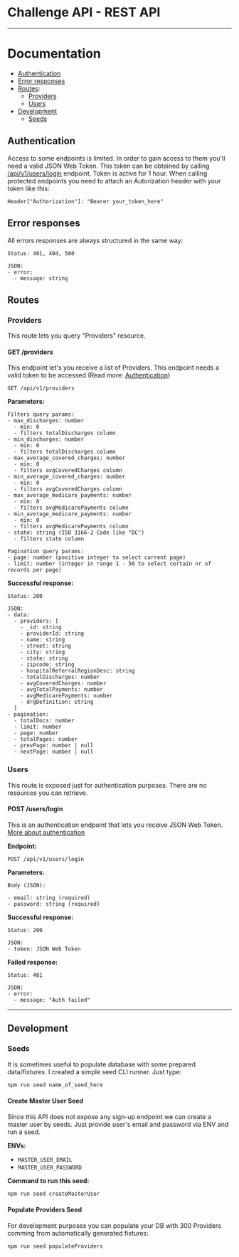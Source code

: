 # Challenge API - REST API

---

# Documentation

- [Authentication](#authentication)
- [Error responses](#error-responses)
- [Routes](#routes):
  - [Providers](#providers)
  - [Users](#users)
- [Development](#development)
  - [Seeds](#seeds)

## Authentication

Access to some endpoints is limited. In order to gain access to them you'll need a valid JSON Web Token. This token can be obtained by calling [/api/v1/users/login](#post-userslogin) endpoint. Token is active for 1 hour. When calling protected endpoints you need to attach an Autorization header with your token like this:

```
Header["Authorization"]: "Bearer your_token_here"
```

## Error responses

All errors responses are always structured in the same way:

```
Status: 401, 404, 500

JSON:
- error:
  - message: string
```

## Routes
### Providers

This route lets you query "Providers" resource.

#### GET /providers

This endpoint let's you receive a list of Providers. This endpoint needs a valid token to be accessed (Read more: [Authentication](#authentication))

```
GET /api/v1/providers
```

**Parameters:**

```
Filters query params:
- max_discharges: number
  - min: 0
  - filters totalDischarges column
- min_discharges: number
  - min: 0
  - filters totalDischarges column
- max_average_covered_charges: number
  - min: 0
  - filters avgCoveredCharges column
- min_average_covered_charges: number
  - min: 0
  - filters avgCoveredCharges column
- max_average_medicare_payments: number
  - min: 0
  - filters avgMedicarePayments column
- min_average_medicare_payments: number
  - min: 0
  - filters avgMedicarePayments column
- state: string (ISO 3166-2 Code like "DC")
  - filters state column

Pagination query params:
- page: number (positive integer to select current page)
- limit: number (integer in range 1 - 50 to select certain nr of records per page)
```

**Successful response:**

```
Status: 200

JSON:
- data:
  - providers: [
    - _id: string
    - providerId: string
    - name: string
    - street: string
    - city: string
    - state: string
    - zipcode: string
    - hospitalReferralRegionDesc: string
    - totalDischarges: number
    - avgCoveredCharges: number
    - avgTotalPayments: number
    - avgMedicarePayments: number
    - drgDefinition: string
  ]
- pagination:
  - totalDocs: number
  - limit: number
  - page: number
  - totalPages: number
  - prevPage: number | null
  - nextPage: number | null

```

### Users

This route is exposed just for authentication purposes. There are no resources you can retrieve.

#### POST /users/login

This is an authentication endpoint that lets you receive JSON Web Token. [More about authentication](#authentication)

**Endpoint:**

```
POST /api/v1/users/login
```

**Parameters:**

```
Body (JSON):

- email: string (required)
- password: string (required)
```

**Successful response:**

```
Status: 200

JSON:
- token: JSON Web Token
```

**Failed response:**

```
Status: 401

JSON:
- error:
  - message: "Auth failed"
```

---

## Development

### Seeds

It is sometimes useful to populate database with some prepared data/fixtures. I created a simple seed CLI runner. Just type:
```bash
npm run seed name_of_seed_here
```

#### Create Master User Seed
Since this API does not expose any sign-up endpoint we can create a master user by seeds. Just provide user's email and password via ENV and run a seed.

**ENVs:**
- `MASTER_USER_EMAIL`
- `MASTER_USER_PASSWORD`

**Command to run this seed:**
```bash
npm run seed createMasterUser
```

#### Populate Providers Seed
For development purposes you can populate your DB with 300 Providers comming from automatically generated fixtures:
```bash
npm run seed populateProviders
```
